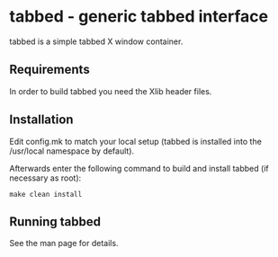 # tabbed - generic tabbed interface

tabbed is a simple tabbed X window container.


## Requirements

In order to build tabbed you need the Xlib header files.


## Installation

Edit config.mk to match your local setup (tabbed is installed into
the /usr/local namespace by default).

Afterwards enter the following command to build and install tabbed
(if necessary as root):

    make clean install


## Running tabbed

See the man page for details.

